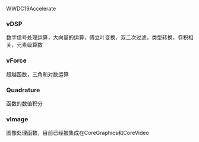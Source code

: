 WWDC19Accelerate

### vDSP

数字信号处理运算，大向量的运算，傅立叶变换，双二次过滤，类型转换，卷积相关，元素级算数

### vForce

超越函数，三角和对数运算

### Quadrature

函数的数值积分

### vImage

图像处理函数，目前已经被集成在CoreGraphics和CoreVideo



